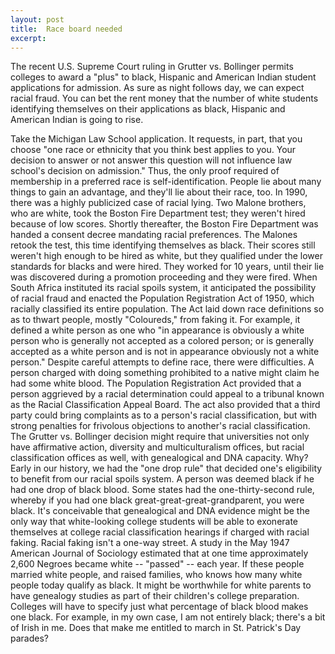 ```yaml
---
layout: post
title:  Race board needed
excerpt:
---
```




            

    

            

The recent U.S. Supreme Court ruling in Grutter vs. Bollinger permits colleges to award a "plus" to black, Hispanic and American Indian student applications for admission. As sure as night follows day, we can expect racial fraud. You can bet the rent money that the number of white students identifying themselves on their applications as black, Hispanic and American Indian is going to rise. 

Take the Michigan Law School application. It requests, in part, that you choose "one race or ethnicity that you think best applies to you. Your decision to answer or not answer this question will not influence law school's decision on admission." Thus, the only proof required of membership in a preferred race is self-identification. 
People lie about many things to gain an advantage, and they'll lie about their race, too. In 1990, there was a highly publicized case of racial lying. Two Malone brothers, who are white, took the Boston Fire Department test; they weren't hired because of low scores. Shortly thereafter, the Boston Fire Department was handed a consent decree mandating racial preferences. The Malones retook the test, this time identifying themselves as black. Their scores still weren't high enough to be hired as white, but they qualified under the lower standards for blacks and were hired. They worked for 10 years, until their lie was discovered during a promotion proceeding and they were fired. 
When South Africa instituted its racial spoils system, it anticipated the possibility of racial fraud and enacted the Population Registration Act of 1950, which racially classified its entire population. The Act laid down race definitions so as to thwart people, mostly "Coloureds," from faking it. 
For example, it defined a white person as one who "in appearance is obviously a white person who is generally not accepted as a colored person; or is generally accepted as a white person and is not in appearance obviously not a white person." 
Despite careful attempts to define race, there were difficulties. A person charged with doing something prohibited to a native might claim he had some white blood. The Population Registration Act provided that a person aggrieved by a racial determination could appeal to a tribunal known as the Racial Classification Appeal Board. The act also provided that a third party could bring complaints as to a person's racial classification, but with strong penalties for frivolous objections to another's racial classification. 
The Grutter vs. Bollinger decision might require that universities not only have affirmative action, diversity and multiculturalism offices, but racial classification offices as well, with genealogical and DNA capacity. 
Why? Early in our history, we had the "one drop rule" that decided one's eligibility to benefit from our racial spoils system. A person was deemed black if he had one drop of black blood. Some states had the one-thirty-second rule, whereby if you had one black great-great-great-grandparent, you were black. It's conceivable that genealogical and DNA evidence might be the only way that white-looking college students will be able to exonerate themselves at college racial classification hearings if charged with racial faking. 
Racial faking isn't a one-way street. A study in the May 1947 American Journal of Sociology estimated that at one time approximately 2,600 Negroes became white -- "passed" -- each year. If these people married white people, and raised families, who knows how many white people today qualify as black. 
It might be worthwhile for white parents to have genealogy studies as part of their children's college preparation. Colleges will have to specify just what percentage of black blood makes one black. For example, in my own case, I am not entirely black; there's a bit of Irish in me. Does that make me entitled to march in St. Patrick's Day parades? 

        
